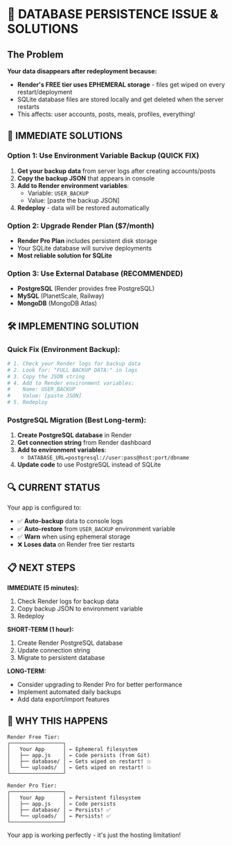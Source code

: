 # 🚨 DATABASE PERSISTENCE ISSUE & SOLUTIONS

## The Problem
**Your data disappears after redeployment because:**
- **Render's FREE tier uses EPHEMERAL storage** - files get wiped on every restart/deployment
- SQLite database files are stored locally and get deleted when the server restarts
- This affects: user accounts, posts, meals, profiles, everything!

## 🔧 IMMEDIATE SOLUTIONS

### Option 1: Use Environment Variable Backup (QUICK FIX)
1. **Get your backup data** from server logs after creating accounts/posts
2. **Copy the backup JSON** that appears in console
3. **Add to Render environment variables**:
   - Variable: `USER_BACKUP`
   - Value: [paste the backup JSON]
4. **Redeploy** - data will be restored automatically

### Option 2: Upgrade Render Plan ($7/month)
- **Render Pro Plan** includes persistent disk storage
- Your SQLite database will survive deployments
- **Most reliable solution for SQLite**

### Option 3: Use External Database (RECOMMENDED)
- **PostgreSQL** (Render provides free PostgreSQL)
- **MySQL** (PlanetScale, Railway)
- **MongoDB** (MongoDB Atlas)

## 🛠️ IMPLEMENTING SOLUTION

### Quick Fix (Environment Backup):
```bash
# 1. Check your Render logs for backup data
# 2. Look for: "FULL BACKUP DATA:" in logs
# 3. Copy the JSON string
# 4. Add to Render environment variables:
#    Name: USER_BACKUP
#    Value: [paste JSON]
# 5. Redeploy
```

### PostgreSQL Migration (Best Long-term):
1. **Create PostgreSQL database** in Render
2. **Get connection string** from Render dashboard
3. **Add to environment variables**:
   - `DATABASE_URL=postgresql://user:pass@host:port/dbname`
4. **Update code** to use PostgreSQL instead of SQLite

## 🔍 CURRENT STATUS

Your app is configured to:
- ✅ **Auto-backup** data to console logs
- ✅ **Auto-restore** from `USER_BACKUP` environment variable
- ✅ **Warn** when using ephemeral storage
- ❌ **Loses data** on Render free tier restarts

## 📋 NEXT STEPS

**IMMEDIATE (5 minutes):**
1. Check Render logs for backup data
2. Copy backup JSON to environment variable
3. Redeploy

**SHORT-TERM (1 hour):**
1. Create Render PostgreSQL database
2. Update connection string
3. Migrate to persistent database

**LONG-TERM:**
- Consider upgrading to Render Pro for better performance
- Implement automated daily backups
- Add data export/import features

## 🚀 WHY THIS HAPPENS

```
Render Free Tier:
┌─────────────────┐
│   Your App      │ ← Ephemeral filesystem
│   ├── app.js    │ ← Code persists (from Git)
│   ├── database/ │ ← Gets wiped on restart! 💥
│   └── uploads/  │ ← Gets wiped on restart! 💥
└─────────────────┘

Render Pro Tier:
┌─────────────────┐
│   Your App      │ ← Persistent filesystem
│   ├── app.js    │ ← Code persists
│   ├── database/ │ ← Persists! ✅
│   └── uploads/  │ ← Persists! ✅
└─────────────────┘
```

Your app is working perfectly - it's just the hosting limitation!

